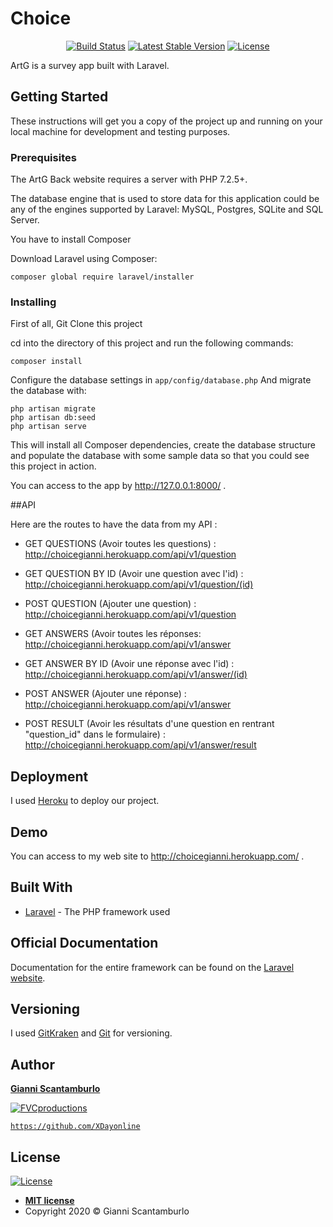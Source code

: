 # Choice


<p align="center">
<a style="justify-content: center" href="https://uploads.codesandbox.io/uploads/user/992079af-4d21-44ac-8853-43908c0d9b78/LjHi-help.png" title="ArtG" alt="ArtG"></a>
</p>
<p align="center">
<a href="https://artgback.herokuapp.com/"><img src="https://travis-ci.org/laravel/framework.svg" alt="Build Status"></a>
<a href="https://artgback.herokuapp.com/"><img src="https://img.shields.io/badge/stable-v1-blue" alt="Latest Stable Version"></a>
<a href="https://artgback.herokuapp.com/"><img src="https://poser.pugx.org/laravel/framework/license.svg" alt="License"></a>
</p>

ArtG is a survey app built with Laravel.

## Getting Started

These instructions will get you a copy of the project up and running on your local machine for development and testing purposes.

### Prerequisites

The ArtG Back website requires a server with PHP 7.2.5+.

The database engine that is used to store data for this application could be any of the engines supported by Laravel: MySQL, Postgres, SQLite and SQL Server.

You have to install Composer

Download Laravel using Composer:

```
composer global require laravel/installer
```

### Installing

First of all, Git Clone this project

cd into the directory of this project and run the following commands:
```
composer install
```
Configure the database settings in `app/config/database.php`
And migrate the database with:
```
php artisan migrate
php artisan db:seed
php artisan serve
```
This will install all Composer dependencies, create the database structure and populate the database with some sample data so that you could see this project in action.

You can access to the app by http://127.0.0.1:8000/ .

##API

Here are the routes to have the data from my API :

* GET QUESTIONS (Avoir toutes les questions) :
http://choicegianni.herokuapp.com/api/v1/question

* GET QUESTION BY ID (Avoir une question avec l'id) :
http://choicegianni.herokuapp.com/api/v1/question/(id)

* POST QUESTION (Ajouter une question) :
http://choicegianni.herokuapp.com/api/v1/question

* GET ANSWERS (Avoir toutes les réponses:
http://choicegianni.herokuapp.com/api/v1/answer

* GET ANSWER BY ID (Avoir une réponse avec l'id) :
http://choicegianni.herokuapp.com/api/v1/answer/(id)

* POST ANSWER (Ajouter une réponse) :
http://choicegianni.herokuapp.com/api/v1/answer

* POST RESULT (Avoir les résultats d'une question en rentrant "question_id" dans le formulaire) :
http://choicegianni.herokuapp.com/api/v1/answer/result

## Deployment

I used [Heroku](https://www.heroku.com/) to deploy our project.

## Demo

You can access to my web site to http://choicegianni.herokuapp.com/ .

## Built With

* [Laravel](https://laravel.com/) - The PHP framework used


## Official Documentation

Documentation for the entire framework can be found on the [Laravel website](http://laravel.com/docs).

## Versioning

I used [GitKraken](https://www.gitkraken.com/b) and [Git](https://git-scm.com/) for versioning.

## Author

<a href="https://github.com/XDayonline" target="_blank">**Gianni Scantamburlo**</a> 

[![FVCproductions](https://avatars0.githubusercontent.com/u/32893447?&s=200)](https://github.com/XDayonline)
    
<a href="http://github.com/fvcproductions" target="_blank">`https://github.com/XDayonline`</a> 

## License

[![License](http://img.shields.io/:license-mit-blue.svg?style=flat-square)](http://badges.mit-license.org)

- **[MIT license](http://opensource.org/licenses/mit-license.php)**
- Copyright 2020 © Gianni Scantamburlo

